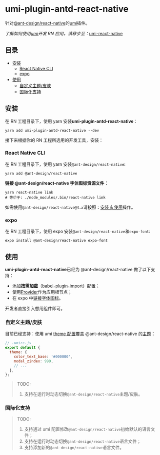 # umi-plugin-antd-react-native

针对[@ant-design/react-native](https://rn.mobile.ant.design/index-cn)的[umi](https://umijs.org/)插件。

_了解如何使用[umi](https://umijs.org/)开发 RN 应用，请移步至：_<a href="https://github.com/xuyuanxiang/umi-react-native#readme" target="_blank">umi-react-native</a>

## 目录

- [安装](#%E5%AE%89%E8%A3%85)
  - [React Native CLI](#react-native-cli)
  - [expo](#expo)
- [使用](#%E4%BD%BF%E7%94%A8)
  - [自定义主题/皮肤](#%E8%87%AA%E5%AE%9A%E4%B9%89%E4%B8%BB%E9%A2%98%E7%9A%AE%E8%82%A4)
  - [国际化支持](#%E5%9B%BD%E9%99%85%E5%8C%96%E6%94%AF%E6%8C%81)

## 安装

在 RN 工程目录下，使用 yarn 安装**umi-plugin-antd-react-native**：

```npm
yarn add umi-plugin-antd-react-native --dev
```

接下来根据你的 RN 工程所选用的开发工具，安装：

### React Native CLI

在 RN 工程目录下，使用 yarn 安装`@ant-design/react-native`:

```npm
yarn add @ant-design/react-native
```

**链接 @ant-design/react-native 字体图标资源文件：**

```npm
yarn react-native link
# 等价于: ./node_modules/.bin/react-native link
```

如需使用`@ant-design/react-native@4.x`请按照：[安装 & 使用](https://github.com/ant-design/ant-design-mobile-rn/blob/master/README.zh-CN.md#%E5%AE%89%E8%A3%85--%E4%BD%BF%E7%94%A8)操作。

### expo

在 RN 工程目录下，使用 expo 安装`@ant-design/react-native`和`expo-font`:

```npm
expo install @ant-design/react-native expo-font
```

## 使用

**umi-plugin-antd-react-native**已经为 @ant-design/react-native 做了以下支持：

- 添加[**按需加载**](https://rn.mobile.ant.design/docs/react/introduce-cn#%E6%8C%89%E9%9C%80%E5%8A%A0%E8%BD%BD)（[babel-plugin-import](https://github.com/ant-design/babel-plugin-import)）配置；
- 使用[Provider](https://rn.mobile.ant.design/components/locale-provider-cn/#%E4%BD%BF%E7%94%A8)作为应用根节点；
- 在 expo 中[链接字体图标](https://rn.mobile.ant.design/docs/react/introduce-cn#%E9%93%BE%E6%8E%A5%E5%AD%97%E4%BD%93%E5%9B%BE%E6%A0%87)。

开发者直接引入想用组件即可。

### 自定义主题/皮肤

目前已经支持：使用 umi [theme 配置](https://umijs.org/config#theme)覆盖 @ant-design/react-native 的[主题](https://github.com/ant-design/ant-design-mobile-rn/blob/master/components/style/themes/default.tsx)：

```javascript
// .umirc.js
export default {
  theme: {
    color_text_base: '#000000',
    modal_zindex: 999,
    // ...
  },
};
```

> TODO:
>
> 1. 支持在运行时动态切换`@ant-design/react-native`主题/皮肤。

### 国际化支持

> TODO:
>
> 1. 支持通过 umi 配置修改`@ant-design/react-native`初始默认的语言文件；
> 2. 支持在运行时动态切换`@ant-design/react-native`语言文件；
> 3. 支持添加新的`@ant-design/react-native`语言文件。
